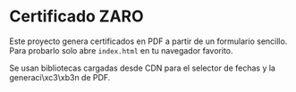 # Certificado ZARO

Este proyecto genera certificados en PDF a partir de un formulario sencillo. Para probarlo solo abre `index.html` en tu navegador favorito.

Se usan bibliotecas cargadas desde CDN para el selector de fechas y la generaci\xc3\xb3n de PDF.
